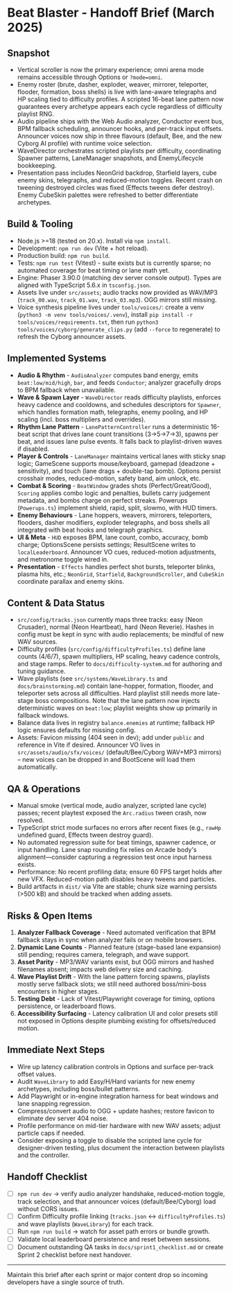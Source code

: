 # Beat Blaster - Handoff Brief (March 2025)

## Snapshot
- Vertical scroller is now the primary experience; omni arena mode remains accessible through Options or `?mode=omni`.
- Enemy roster (brute, dasher, exploder, weaver, mirrorer, teleporter, flooder, formation, boss shells) is live with lane-aware telegraphs and HP scaling tied to difficulty profiles. A scripted 16-beat lane pattern now guarantees every archetype appears each cycle regardless of difficulty playlist RNG.
- Audio pipeline ships with the Web Audio analyzer, Conductor event bus, BPM fallback scheduling, announcer hooks, and per-track input offsets. Announcer voices now ship in three flavours (default, Bee, and the new Cyborg AI profile) with runtime voice selection.
- WaveDirector orchestrates scripted playlists per difficulty, coordinating Spawner patterns, LaneManager snapshots, and EnemyLifecycle bookkeeping.
- Presentation pass includes NeonGrid backdrop, Starfield layers, cube enemy skins, telegraphs, and reduced-motion toggles. Recent crash on tweening destroyed circles was fixed (Effects tweens defer destroy). Enemy CubeSkin palettes were refreshed to better differentiate archetypes.

## Build & Tooling
- Node.js >=18 (tested on 20.x). Install via `npm install`.
- Development: `npm run dev` (Vite + hot reload).
- Production build: `npm run build`.
- Tests: `npm run test` (Vitest) - suite exists but is currently sparse; no automated coverage for beat timing or lane math yet.
- Engine: Phaser 3.90.0 (matching dev server console output). Types are aligned with TypeScript 5.6.x in `tsconfig.json`.
- Assets live under `src/assets`; audio tracks now provided as WAV/MP3 (`track_00.wav`, `track_01.wav`, `track_03.mp3`). OGG mirrors still missing.
- Voice synthesis pipeline lives under `tools/voices/`: create a venv (`python3 -m venv tools/voices/.venv`), install `pip install -r tools/voices/requirements.txt`, then run `python3 tools/voices/cyborg/generate_clips.py` (add `--force` to regenerate) to refresh the Cyborg announcer assets.

## Implemented Systems
- **Audio & Rhythm** - `AudioAnalyzer` computes band energy, emits `beat:low/mid/high`, `bar`, and feeds `Conductor`; analyzer gracefully drops to BPM fallback when unavailable.
- **Wave & Spawn Layer** - `WaveDirector` reads difficulty playlists, enforces heavy cadence and cooldowns, and schedules descriptors for `Spawner`, which handles formation math, telegraphs, enemy pooling, and HP scaling (incl. boss multipliers and overrides).
- **Rhythm Lane Pattern** - `LanePatternController` runs a deterministic 16-beat script that drives lane count transitions (3→5→7→3), spawns per beat, and issues lane pulse events. It falls back to playlist-driven waves if disabled.
- **Player & Controls** - `LaneManager` maintains vertical lanes with sticky snap logic; GameScene supports mouse/keyboard, gamepad (deadzone + sensitivity), and touch (lane drags + double-tap bomb). Options persist crosshair modes, reduced-motion, safety band, aim unlock, etc.
- **Combat & Scoring** - `BeatWindow` grades shots (Perfect/Great/Good), `Scoring` applies combo logic and penalties, bullets carry judgement metadata, and bombs charge on perfect streaks. Powerups (`Powerups.ts`) implement shield, rapid, split, slowmo, with HUD timers.
- **Enemy Behaviours** - Lane hoppers, weavers, mirrorers, teleporters, flooders, dasher modifiers, exploder telegraphs, and boss shells all integrated with beat hooks and telegraph graphics.
- **UI & Meta** - `HUD` exposes BPM, lane count, combo, accuracy, bomb charge; OptionsScene persists settings; ResultScene writes to `localLeaderboard`. Announcer VO cues, reduced-motion adjustments, and metronome toggle wired in.
- **Presentation** - `Effects` handles perfect shot bursts, teleporter blinks, plasma hits, etc.; `NeonGrid`, `Starfield`, `BackgroundScroller`, and `CubeSkin` coordinate parallax and enemy skins.

## Content & Data Status
- `src/config/tracks.json` currently maps three tracks: easy (Neon Crusader), normal (Neon Heartbeat), hard (Neon Reverie). Hashes in config must be kept in sync with audio replacements; be mindful of new WAV sources.
- Difficulty profiles (`src/config/difficultyProfiles.ts`) define lane counts (4/6/7), spawn multipliers, HP scaling, heavy cadence controls, and stage ramps. Refer to `docs/difficulty-system.md` for authoring and tuning guidance.
- Wave playlists (see `src/systems/WaveLibrary.ts` and `docs/brainstorming.md`) contain lane-hopper, formation, flooder, and teleporter sets across all difficulties. Hard playlist still needs more late-stage boss compositions. Note that the lane pattern now injects deterministic waves on `beat:low`; playlist weights show up primarily in fallback windows.
- Balance data lives in registry `balance.enemies` at runtime; fallback HP logic ensures defaults for missing config.
- Assets: Favicon missing (404 seen in dev); add under `public` and reference in Vite if desired. Announcer VO lives in `src/assets/audio/sfx/voices/` (default/Bee/Cyborg WAV+MP3 mirrors) – new voices can be dropped in and BootScene will load them automatically.

## QA & Operations
- Manual smoke (vertical mode, audio analyzer, scripted lane cycle) passes; recent playtest exposed the `Arc.radius` tween crash, now resolved.
- TypeScript strict mode surfaces no errors after recent fixes (e.g., `rawHp` undefined guard, Effects tween destroy guard).
- No automated regression suite for beat timings, spawner cadence, or input handling. Lane snap rounding fix relies on Arcade body's alignment—consider capturing a regression test once input harness exists.
- Performance: No recent profiling data; ensure 60 FPS target holds after new VFX. Reduced-motion path disables heavy tweens and particles.
- Build artifacts in `dist/` via Vite are stable; chunk size warning persists (>500 kB) and should be tracked when adding assets.

## Risks & Open Items
1. **Analyzer Fallback Coverage** - Need automated verification that BPM fallback stays in sync when analyzer fails or on mobile browsers.
2. **Dynamic Lane Counts** - Planned feature (stage-based lane expansion) still pending; requires camera, telegraph, and wave support.
3. **Asset Parity** - MP3/WAV variants exist, but OGG mirrors and hashed filenames absent; impacts web delivery size and caching.
4. **Wave Playlist Drift** - With the lane pattern forcing spawns, playlists mostly serve fallback slots; we still need authored boss/mini-boss encounters in higher stages.
5. **Testing Debt** - Lack of Vitest/Playwright coverage for timing, options persistence, or leaderboard flows.
6. **Accessibility Surfacing** - Latency calibration UI and color presets still not exposed in Options despite plumbing existing for offsets/reduced motion.

## Immediate Next Steps
- Wire up latency calibration controls in Options and surface per-track offset values.
- Audit `WaveLibrary` to add Easy/H/Hard variants for new enemy archetypes, including boss/bullet patterns.
- Add Playwright or in-engine integration harness for beat windows and lane snapping regression.
- Compress/convert audio to OGG + update hashes; restore favicon to eliminate dev server 404 noise.
- Profile performance on mid-tier hardware with new WAV assets; adjust particle caps if needed.
- Consider exposing a toggle to disable the scripted lane cycle for designer-driven testing, plus document the interaction between playlists and the controller.

## Handoff Checklist
- [ ] `npm run dev` -> verify audio analyzer handshake, reduced-motion toggle, track selection, and that announcer voices (default/Bee/Cyborg) load without CORS issues.
- [ ] Confirm Difficulty profile linking (`tracks.json` <-> `difficultyProfiles.ts`) and wave playlists (`WaveLibrary`) for each track.
- [ ] Run `npm run build` -> watch for asset path errors or bundle growth.
- [ ] Validate local leaderboard persistence and reset between sessions.
- [ ] Document outstanding QA tasks in `docs/sprint1_checklist.md` or create Sprint 2 checklist before next handover.

---
Maintain this brief after each sprint or major content drop so incoming developers have a single source of truth.
